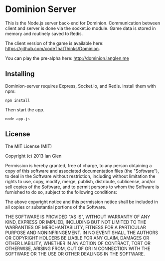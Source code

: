 # Dominion Server

This is the Node.js server back-end for Dominion. Communication between client and server is done via the socket.io module. Game data is stored in memory and routinely saved to Redis.

The client version of the game is available here: https://github.com/codeThatThinks/Dominion.

You can play the pre-alpha here: http://dominion.ianglen.me

## Installing

Dominion-server requires Express, Socket.io, and Redis. Install them with npm:

```
npm install
```

Then start the app.

```
node app.js
```

## License
The MIT License (MIT)

Copyright (c) 2013 Ian Glen

Permission is hereby granted, free of charge, to any person obtaining a copy of
this software and associated documentation files (the "Software"), to deal in
the Software without restriction, including without limitation the rights to
use, copy, modify, merge, publish, distribute, sublicense, and/or sell copies of
the Software, and to permit persons to whom the Software is furnished to do so,
subject to the following conditions:

The above copyright notice and this permission notice shall be included in all
copies or substantial portions of the Software.

THE SOFTWARE IS PROVIDED "AS IS", WITHOUT WARRANTY OF ANY KIND, EXPRESS OR
IMPLIED, INCLUDING BUT NOT LIMITED TO THE WARRANTIES OF MERCHANTABILITY, FITNESS
FOR A PARTICULAR PURPOSE AND NONINFRINGEMENT. IN NO EVENT SHALL THE AUTHORS OR
COPYRIGHT HOLDERS BE LIABLE FOR ANY CLAIM, DAMAGES OR OTHER LIABILITY, WHETHER
IN AN ACTION OF CONTRACT, TORT OR OTHERWISE, ARISING FROM, OUT OF OR IN
CONNECTION WITH THE SOFTWARE OR THE USE OR OTHER DEALINGS IN THE SOFTWARE.